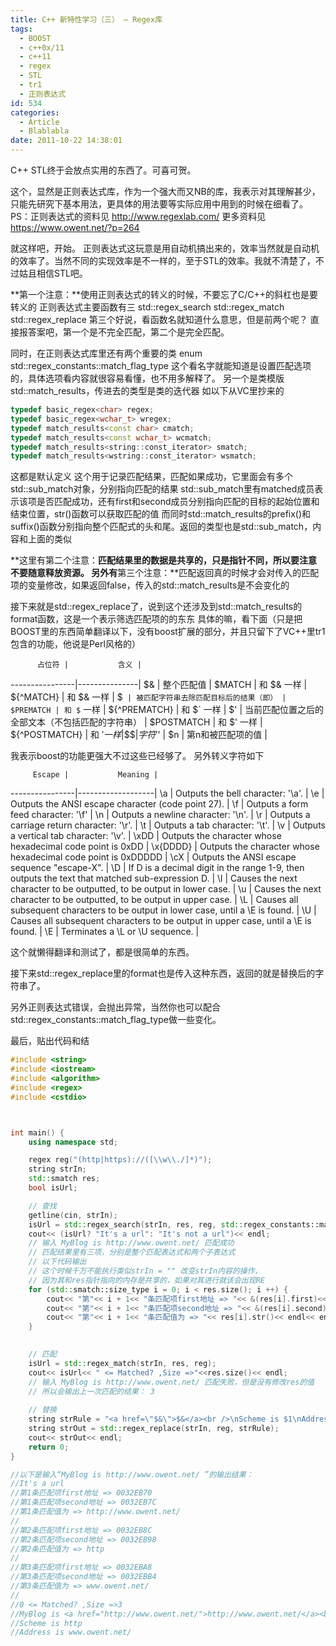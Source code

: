 ```yaml
---
title: C++ 新特性学习（三） — Regex库
tags:
  - BOOST
  - c++0x/11
  - c++11
  - regex
  - STL
  - tr1
  - 正则表达式
id: 534
categories:
  - Article
  - Blablabla
date: 2011-10-22 14:38:01
---
```


C++ STL终于会放点实用的东西了。可喜可贺。

这个，显然是正则表达式库，作为一个强大而又NB的库，我表示对其理解甚少，只能先研究下基本用法，更具体的用法要等实际应用中用到的时候在细看了。
PS：正则表达式的资料见 http://www.regexlab.com/
更多资料见  https://www.owent.net/?p=264

就这样吧，开始。
正则表达式这玩意是用自动机搞出来的，效率当然就是自动机的效率了。当然不同的实现效率是不一样的，至于STL的效率。我就不清楚了，不过姑且相信STL吧。

**第一个注意：**使用正则表达式的转义的时候，不要忘了C/C++的斜杠也是要转义的
正则表达式主要函数有三
std::regex_search
std::regex_match 
std::regex_replace
第三个好说，看函数名就知道什么意思，但是前两个呢？
直接报答案吧，第一个是不完全匹配，第二个是完全匹配。

同时，在正则表达式库里还有两个重要的类
enum  std::regex_constants::match_flag_type 这个看名字就能知道是设置匹配选项的，具体选项看内容就很容易看懂，也不用多解释了。
另一个是类模版std::match_results，传进去的类型是类的迭代器
如以下从VC里抄来的
```cpp
typedef basic_regex<char> regex;
typedef basic_regex<wchar_t> wregex;
typedef match_results<const char> cmatch;
typedef match_results<const wchar_t> wcmatch;
typedef match_results<string::const_iterator> smatch;
typedef match_results<wstring::const_iterator> wsmatch;
```
这都是默认定义
这个用于记录匹配结果，匹配如果成功，它里面会有多个std::sub_match对象，分别指向匹配的结果
std::sub_match里有matched成员表示该项是否匹配成功，还有first和second成员分别指向匹配的目标的起始位置和结束位置，str()函数可以获取匹配的值
而同时std::match_results的prefix()和suffix()函数分别指向整个匹配式的头和尾。返回的类型也是std::sub_match，内容和上面的类似

**这里有第二个注意：**匹配结果里的数据是共享的，只是指针不同，所以要注意不要随意释放资源。
另外有**第三个注意：**匹配返回真的时候才会对传入的匹配项的变量修改，如果返回false，传入的std::match_results是不会变化的

接下来就是std::regex_replace了，说到这个还涉及到std::match_results的format函数，这是一个表示筛选匹配项的的东东
具体的嘛，看下面（只是把BOOST里的东西简单翻译以下，没有boost扩展的部分，并且只留下了VC++里tr1包含的功能，他说是Perl风格的）

          占位符 |           含义 |
----------------|---------------|
$& | 整个匹配值 |
$MATCH | 和 $& 一样 |
${^MATCH} | 和 $& 一样 |
$` | 被匹配字符串去除匹配目标后的结果（即） |
$PREMATCH | 和 $` 一样 |
${^PREMATCH} | 和 $` 一样 |
$' | 当前匹配位置之后的全部文本（不包括匹配的字符串） |
$POSTMATCH | 和 $' 一样 |
${^POSTMATCH} | 和 $' 一样 |
\$\$ | 字符 '$' |
$n | 第n和被匹配项的值 |

我表示boost的功能更强大不过这些已经够了。
另外转义字符如下

         Escape |           Meaning |
----------------|-------------------|
\a | Outputs the bell character: '\a'. |
\e | Outputs the ANSI escape character (code point 27). |
\f | Outputs a form feed character: '\f' |
\n | Outputs a newline character: '\n'. |
\r | Outputs a carriage return character: '\r'. |
\t | Outputs a tab character: '\t'. |
\v | Outputs a vertical tab character: '\v'. |
\xDD | Outputs the character whose hexadecimal code point is 0xDD |
\x{DDDD} | Outputs the character whose hexadecimal code point is 0xDDDDD |
\cX | Outputs the ANSI escape sequence "escape-X". |
\D | If D is a decimal digit in the range 1-9, then outputs the text that matched sub-expression D. |
\l | Causes the next character to be outputted, to be output in lower case. |
\u | Causes the next character to be outputted, to be output in upper case. |
\L | Causes all subsequent characters to be output in lower case, until a \E is found. |
\U | Causes all subsequent characters to be output in upper case, until a \E is found. |
\E | Terminates a \L or \U sequence. |

这个就懒得翻译和测试了，都是很简单的东西。

接下来std::regex_replace里的format也是传入这种东西，返回的就是替换后的字符串了。

另外正则表达式错误，会抛出异常，当然你也可以配合std::regex_constants::match_flag_type做一些变化。

最后，贴出代码和结

```cpp
#include <string>
#include <iostream>
#include <algorithm>
#include <regex>
#include <cstdio>



int main() {
    using namespace std;

    regex reg("(http|https)://([\\w\\./]*)");
    string strIn;
    std::smatch res;
    bool isUrl;

    // 查找
    getline(cin, strIn);
    isUrl = std::regex_search(strIn, res, reg, std::regex_constants::match_not_null);
    cout<< (isUrl? "It's a url": "It's not a url")<< endl;
    // 输入 MyBlog is http://www.owent.net/ 匹配成功
    // 匹配结果里有三项，分别是整个匹配表达式和两个子表达式
    // 以下代码输出
    // 这个时候千万不能执行类似strIn = "" 改变strIn内容的操作，
    // 因为其和res指针指向的内存是共享的，如果对其进行就该会出现RE
    for (std::smatch::size_type i = 0; i < res.size(); i ++) {
        cout<< "第"<< i + 1<< "条匹配项first地址 => "<< &(res[i].first)<< endl;
        cout<< "第"<< i + 1<< "条匹配项second地址 => "<< &(res[i].second)<< endl;
        cout<< "第"<< i + 1<< "条匹配值为 => "<< res[i].str()<< endl<< endl;
    }

  
    // 匹配
    isUrl = std::regex_match(strIn, res, reg);
    cout<< isUrl<< " <= Matched? ,Size =>"<<res.size()<< endl;
    // 输入 MyBlog is http://www.owent.net/ 匹配失败，但是没有修改res的值
    // 所以会输出上一次匹配的结果： 3
   
    // 替换
    string strRule = "<a href=\"$&\">$&</a><br />\nScheme is $1\nAddress is $2";
    string strOut = std::regex_replace(strIn, reg, strRule);
    cout<< strOut<< endl;
    return 0;
}

//以下是输入“MyBlog is http://www.owent.net/ ”的输出结果：
//It's a url
//第1条匹配项first地址 => 0032EB70
//第1条匹配项second地址 => 0032EB7C
//第1条匹配值为 => http://www.owent.net/
//
//第2条匹配项first地址 => 0032EB8C
//第2条匹配项second地址 => 0032EB98
//第2条匹配值为 => http
//
//第3条匹配项first地址 => 0032EBA8
//第3条匹配项second地址 => 0032EBB4
//第3条匹配值为 => www.owent.net/
//
//0 <= Matched? ,Size =>3
//MyBlog is <a href="http://www.owent.net/">http://www.owent.net/</a><br />
//Scheme is http
//Address is www.owent.net/
```